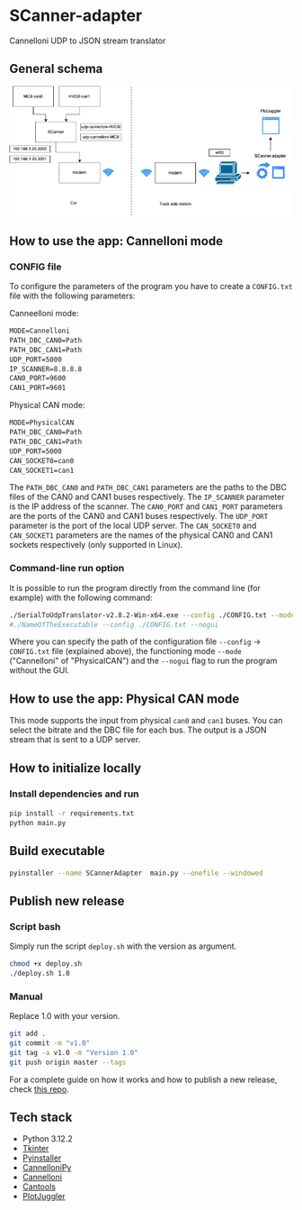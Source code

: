 # SCanner-adapter
Cannelloni UDP to JSON stream translator

## General schema
![General schema](img/general-schema.png)

## How to use the app: Cannelloni mode

### CONFIG file
To configure the parameters of the program you have to create a `CONFIG.txt` file with the following parameters:

Canneelloni mode:
```txt
MODE=Cannelloni
PATH_DBC_CAN0=Path
PATH_DBC_CAN1=Path
UDP_PORT=5000
IP_SCANNER=8.8.8.8
CAN0_PORT=9600
CAN1_PORT=9601
```
Physical CAN mode:
```txt
MODE=PhysicalCAN
PATH_DBC_CAN0=Path
PATH_DBC_CAN1=Path
UDP_PORT=5000
CAN_SOCKET0=can0
CAN_SOCKET1=can1
```
The `PATH_DBC_CAN0` and `PATH_DBC_CAN1` parameters are the paths to the DBC files of the CAN0 and CAN1 buses respectively. The `IP_SCANNER` parameter is the IP address of the scanner. The `CAN0_PORT` and `CAN1_PORT` parameters are the ports of the CAN0 and CAN1 buses respectively. The `UDP_PORT` parameter is the port of the local UDP server. The `CAN_SOCKET0` and `CAN_SOCKET1` parameters are the names of the physical CAN0 and CAN1 sockets respectively (only supported in Linux).

### Command-line run option
It is possible to run the program directly from the command line (for example) with the following command:
```bash
./SerialToUdpTranslator-v2.8.2-Win-x64.exe --config ./CONFIG.txt --mode Cannelloni --nogui
#./NameOfTheExecutable --config ./CONFIG.txt --nogui
```
Where you can specify the path of the configuration file `--config` -> `CONFIG.txt` file (explained above), the functioning mode `--mode` ("Cannelloni" of "PhysicalCAN") and the `--nogui` flag to run the program without the GUI.

## How to use the app: Physical CAN mode
This mode supports the input from physical `can0` and `can1` buses. You can select the bitrate and the DBC file for each bus. The output is a JSON stream that is sent to a UDP server.

## How to initialize locally
### Install dependencies and run
```bash
pip install -r requirements.txt
python main.py
```

## Build executable
```bash
pyinstaller --name SCannerAdapter  main.py --onefile --windowed
```

## Publish new release
### Script bash
Simply run the script `deploy.sh` with the version as argument.
```bash
chmod +x deploy.sh
./deploy.sh 1.0
```

### Manual
Replace 1.0 with your version.
```bash
git add .         
git commit -m "v1.0"  
git tag -a v1.0 -m "Version 1.0"      
git push origin master --tags   
```   
For a complete guide on how it works and how to publish a new release, check [this repo](https://github.com/Paolo-Beci/pyinstaller-all-os-gh-action).

## Tech stack
- Python 3.12.2
- [Tkinter](https://docs.python.org/3/library/tkinter.html)
- [Pyinstaller](https://www.pyinstaller.org/)
- [CannelloniPy](https://github.com/squadracorsepolito/cannelloniPy)
- [Cannelloni](https://github.com/mguentner/cannelloni)
- [Cantools](https://pypi.org/project/cantools/)
- [PlotJuggler](https://github.com/facontidavide/PlotJuggler)
